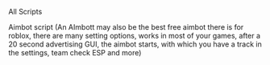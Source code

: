 All Scripts




Aimbot script 
(An AImbott may also be the best free aimbot there is for roblox, there are many setting options,
works in most of your games, after a 20 second advertising GUI, the aimbot starts, 
with which you have a track in the settings, team check ESP and more)
